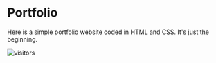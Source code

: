 # Portfolio
Here is a simple portfolio website coded in HTML and CSS. It's just the beginning.


![visitors](https://visitor-badge.glitch.me/badge?page_id=page.id&left_color=green&right_color=red)

